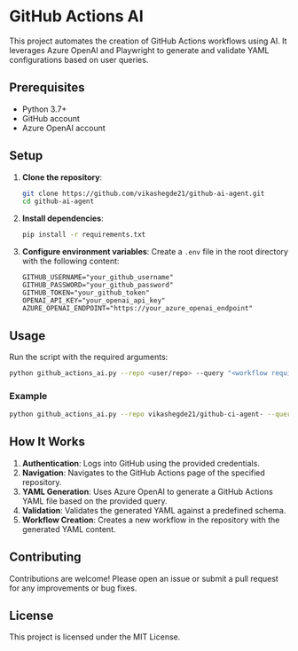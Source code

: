 # GitHub Actions AI

This project automates the creation of GitHub Actions workflows using AI. It leverages Azure OpenAI and Playwright to generate and validate YAML configurations based on user queries.

## Prerequisites

- Python 3.7+
- GitHub account
- Azure OpenAI account

## Setup

1. **Clone the repository**:
   ```sh
   git clone https://github.com/vikashegde21/github-ai-agent.git
   cd github-ai-agent
   ```

2. **Install dependencies**:
   ```sh
   pip install -r requirements.txt
   ```

3. **Configure environment variables**:
   Create a `.env` file in the root directory with the following content:
   ```properties
   GITHUB_USERNAME="your_github_username"
   GITHUB_PASSWORD="your_github_password"
   GITHUB_TOKEN="your_github_token"
   OPENAI_API_KEY="your_openai_api_key"
   AZURE_OPENAI_ENDPOINT="https://your_azure_openai_endpoint"
   ```

## Usage

Run the script with the required arguments:
```sh
python github_actions_ai.py --repo <user/repo> --query "<workflow requirements>" --branch <branch_name>
```

### Example
```sh
python github_actions_ai.py --repo vikashegde21/github-ci-agent- --query "Run Python tests on push to main branch" --branch main
```

## How It Works

1. **Authentication**: Logs into GitHub using the provided credentials.
2. **Navigation**: Navigates to the GitHub Actions page of the specified repository.
3. **YAML Generation**: Uses Azure OpenAI to generate a GitHub Actions YAML file based on the provided query.
4. **Validation**: Validates the generated YAML against a predefined schema.
5. **Workflow Creation**: Creates a new workflow in the repository with the generated YAML content.

## Contributing

Contributions are welcome! Please open an issue or submit a pull request for any improvements or bug fixes.

## License

This project is licensed under the MIT License.
